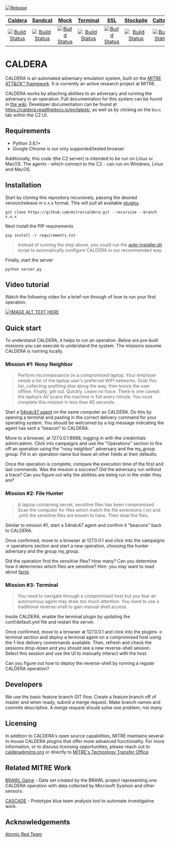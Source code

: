 [![Release](https://img.shields.io/badge/dynamic/json?color=blue&label=Release&query=tag_name&url=https%3A%2F%2Fapi.github.com%2Frepos%2Fmitre%2Fcaldera%2Freleases%2Flatest)](https://github.com/mitre/caldera/releases/latest)

**[Caldera](https://github.com/mitre/caldera)**|**[Sandcat](https://github.com/mitre/sandcat)**|**[Mock](https://github.com/mitre/mock)**|**[Terminal](https://github.com/mitre/terminal)**|**[SSL](https://github.com/mitre/SSL)**|**[Stockpile](https://github.com/mitre/stockpile)**|**[Caltack](https://github.com/mitre/caltack)**|**[Compass](https://github.com/mitre/compass)**
:-----:|:-----:|:-----:|:-----:|:-----:|:-----:|:-----:|:-----:
[![Build Status](https://travis-ci.com/mitre/caldera.svg?branch=master)](https://travis-ci.com/mitre/caldera)|[![Build Status](https://travis-ci.com/mitre/sandcat.svg?branch=master)](https://travis-ci.com/mitre/sandcat)|[![Build Status](https://travis-ci.com/mitre/mock.svg?branch=master)](https://travis-ci.com/mitre/mock)|[![Build Status](https://travis-ci.com/mitre/terminal.svg?branch=master)](https://travis-ci.com/mitre/terminal)|[![Build Status](https://travis-ci.com/mitre/ssl.svg?branch=master)](https://travis-ci.com/mitre/ssl)|[![Build Status](https://travis-ci.com/mitre/stockpile.svg?branch=master)](https://travis-ci.com/mitre/stockpile)|[![Build Status](https://travis-ci.com/mitre/caltack.svg?branch=master)](https://travis-ci.com/mitre/caltack)|[![Build Status](https://travis-ci.com/mitre/compass.svg?branch=master)](https://travis-ci.com/mitre/compass)

# CALDERA

CALDERA is an automated adversary emulation system, built on the [MITRE ATT&CK™ framework](https://attack.mitre.org/). It is currently an active research project at MITRE.

CALDERA works by attaching abilities to an adversary and running the adversary in an operation. Full documentation for this system can be found in [the wiki](https://github.com/mitre/caldera/wiki). Developer documentation can be found at https://caldera.readthedocs.io/en/latest/, as well as by clicking on the `Docs` tab within the C2 UI.

## Requirements

* Python 3.6.1+
* Google Chrome is our only supported/tested browser

Additionally, this code (the C2 server) is intended to be run on Linux or MacOS. 
The agents - which connect to the C2 - can run on Windows, Linux and MacOS.

## Installation

Start by cloning this repository recursively, passing the desired version/release in x.x.x format. This will pull all available [plugins](https://github.com/mitre/caldera/wiki/What-is-a-plugin). 
```
git clone https://github.com/mitre/caldera.git --recursive --branch x.x.x 
```

Next install the PIP requirements
```
pip install -r requirements.txt
```
> Instead of running the step above, you could run the [auto-installer.sh](https://github.com/mitre/caldera/wiki/Auto-install-script) script to automatically configure CALDERA in our recommended way. 

Finally, start the server
```
python server.py
```

## Video tutorial

Watch the following video for a brief run through of how to run your first operation. 

[![IMAGE ALT TEXT HERE](https://img.youtube.com/vi/GukTj-i3UDg/0.jpg)](https://www.youtube.com/watch?v=GukTj-i3UDg)

## Quick start

To understand CALDERA, it helps to run an operation. Below are pre-built missions you can execute to understand 
the system. The missions assume CALDERA is running locally.

### Mission #1: Nosy Neighbor

> Perform reconnaissance on a compromised laptop. Your employer needs a list of the laptop user’s preferred WIFI 
networks. Grab this list, collecting anything else along the way, then knock the user offline. Finally, get out. Quickly. Leave no trace. There is one caveat: the laptop’s AV scans the machine in full every minute. You must complete this mission in 
less than 60 seconds. 

Start a [54ndc47 agent](https://github.com/mitre/caldera/wiki/Plugins-sandcat) on the same computer as CALDERA. Do this by opening a terminal and pasting in the correct
delivery command for your operating system. You should be welcomed by a log message indicating the agent has sent
a "beacon" to CALDERA.

Move to a browser, at 127.0.0.1:8888, logging in with the credentials admin:admin. 
Click into campaigns and use the "Operations" section to fire off an operation using the "nosy neighbor" 
adversary and the my_group group. Fill in an operation name but leave all other fields at their defaults.

Once the operation is complete, compare the execution time of the first and last commands. Was
the mission a success? Did the adversary run without a trace? Can you figure out why the 
abilities are being run in the order they are?

### Mission #2: File Hunter

> A laptop containing secret, sensitive files has been compromised. Scan the computer for files which match
the file extensions (.txt and .yml) the sensitive files are known to have. Then steal the files.

Similar to mission #1, start a 54ndc47 agent and confirm it "beacons" back to CALDERA. 

Once confirmed, move to a browser at 127.0.0.1 and click into the campaigns -> operations section and start a new operation, choosing the hunter adversary and the group my_group.

Did the operation find the sensitive files? How many? Can you determine how it determines which files are sensitive? Hint- you may want to read about [facts](https://github.com/mitre/caldera/wiki/What-is-a-fact).

### Mission #3: Terminal

> You need to navigate through a compromised host but you fear an autonomous agent may draw too much attention. You need to use a traditional reverse-shell to gain manual shell access.

Inside CALDERA, enable the terminal plugin by updating the conf/default.yml file and restart the server.

Once confirmed, move to a browser at 127.0.0.1 and click into the plugins -> terminal section and deploy a terminal agent on a compromised host using the 1-line delivery commmands available. Then, refresh and check the sessions drop-down and you should see a new reverse-shell session. Select this session and use the UI to manually interact with the host.

Can you figure out how to deploy the reverse-shell by running a regular CALDERA operation?

## Developers

We use the basic feature branch GIT flow. Create a feature branch off of master and when ready, submit a merge 
request. Make branch names and commits descriptive. A merge request should solve one problem,
not many. 

## Licensing

In addition to CALDERA's open source capabilities, MITRE maintains several in-house CALDERA plugins that offer 
more advanced functionality. For more information, or to discuss licensing opportunities, please reach out to 
caldera@mitre.org or directly to [MITRE's Technology Transfer Office](https://www.mitre.org/about/corporate-overview/contact-us#technologycontact).

## Related MITRE Work

[BRAWL Game](https://github.com/mitre/brawl-public-game-001) - Data set created by the BRAWL project representing
one CALDERA operation with data collected by Microsoft Sysmon and other sensors.

[CASCADE](https://github.com/mitre/cascade-server) - Prototype blue team analysis tool to automate investigative work.

## Acknowledgements

[Atomic Red Team](https://github.com/redcanaryco/atomic-red-team)
